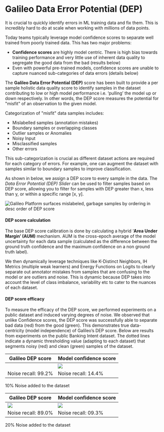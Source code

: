 # Galileo Data Error Potential (DEP)

It is crucial to quickly identify errors in ML training data and fix them. This is incredibly hard to do at scale when working with millions of data points.

Today teams typically leverage model confidence scores to separate well trained from poorly trained data. This has two major problems:

* **Confidence scores** are highly model centric. There is high bias towards training performance and very little use of inherent data quality to segregate the good data from the bad (results below)&#x20;
* Even with powerful pre-trained models, confidence scores are unable to capture nuanced sub-categories of data errors (details below)

The **Galileo Data Error Potential (DEP)** score has been built to provide a per sample holistic data quality score to identify samples in the dataset contributing to low or high model performance i.e. ‘pulling’ the model up or down respectively. In other words, the DEP score measures the potential for "misfit" of an observation to the given model.

Categorization of "misfit" data samples includes:&#x20;

* Mislabelled samples (annotation mistakes)&#x20;
* Boundary samples or overlapping classes&#x20;
* Outlier samples or Anomalies&#x20;
* Noisy Input&#x20;
* Misclassified samples&#x20;
* Other errors

This sub-categorization is crucial as different dataset actions are required for each category of errors. For example, one can augment the dataset with samples similar to boundary samples to improve classification.&#x20;

As shown in below, we assign a DEP score to every sample in the data. The _Data Error Potential (DEP) Slider_ can be used to filter samples based on DEP score, allowing you to filter for samples with DEP greater than x, less than y, or within a specific range \[x, y].&#x20;

![Galileo Platform surfaces mislabeled, garbage samples by ordering in desc order of DEP score](<../../.gitbook/assets/Screen Shot 2021-12-20 at 11.25.44 PM.png>)

#### **DEP score calculation**

The base DEP score calibration is done by calculating a hybrid ‘**Area Under Margin’ (AUM)** mechanism. AUM is the cross-epoch average of the model uncertainty for each data sample (calculated as the difference between the ground truth confidence and the maximum confidence on a non ground truth label).

We then dynamically leverage techniques like K-Distinct Neighbors, IH Metrics (multiple weak learners) and Energy Functions on Logits to clearly separate out annotator mistakes from samples that are confusing to the model or are outliers and noise. This is dynamic because DEP takes into account the level of class imbalance, variability etc to cater to the nuances of each dataset.

#### **DEP score efficacy**&#x20;

To measure the efficacy of the DEP score, we performed experiments on a public dataset and induced varying degrees of noise. We observed that unlike Confidence scores, the DEP score was successfully able to separate bad data (red) from the good (green). This demonstrates true data-centricity (model independence) of Galileo’s DEP score. Below are results from experiments on the public Banking Intent dataset. The dotted lines indicate a dynamic thresholding value (adapting to each dataset) that segments noisy (red) and clean (green) samples of the dataset.

| Galileo DEP score                                                                                                                                                                                                  | Model confidence score                                                                                                                                                            |
| ------------------------------------------------------------------------------------------------------------------------------------------------------------------------------------------------------------------ | --------------------------------------------------------------------------------------------------------------------------------------------------------------------------------- |
| <img src="https://lh6.googleusercontent.com/A2KgtvDq8g33KJ54gmXDxYLzNcprvRR6S-fu6hBvPr4lgkp6kWt6Bp105sYUq_RMLw4VOBIc7LR6KuX6LdHYgDmGa3JIIu0TykmD6udohMOqJJ432D5aNZCeR9ay2aw7cE7aakhy" alt="" data-size="original"> | ![](https://lh4.googleusercontent.com/G0q5322ZSpH7rQjCvch57ooOEWCNZZ\_3iyHWts-C9OxP6rf5o73zLAjPiDCuoCrFKq-qQK5TWAl6dFSd2EFRMHUfkDpGcdbvX3K1gKh4s9DpzguUUKRfiNT6K\_xwmRsupjCmPeIE) |
| Noise recall: 99.2%                                                                                                                                                                                                | Noise recall: 14.4%                                                                                                                                                               |

&#x20;                                                          10% Noise added to the dataset

| Galileo DEP score                                                                                                                                                                 | Model confidence score                                                                                                                                                             |
| --------------------------------------------------------------------------------------------------------------------------------------------------------------------------------- | ---------------------------------------------------------------------------------------------------------------------------------------------------------------------------------- |
| ![](https://lh6.googleusercontent.com/S2LPSsMojuZM7CXD7gbbKaS1Atw9yI7-t445TgRzyNOg98OzOtHPMmbg\_gqOJaIjh5p2rRrfZoKWm5y8M0Eswaums\_fymlN62YDY951ULnuvYhoHd-1EU25KwVvkzDBWvrsQUECl) | ![](https://lh5.googleusercontent.com/QUTn5Bpn\_PbjK1JdV3w3RryX-fvtkXh1xUM-T4dvMK5UhGyubyGuMnmj\_YVCxR4y6lKNCKZTnM3NpxShXpb5c0sxdJl6RPP\_IWLEFY3W3lFNGq0RyF-0Lw968jqMom9GoK4LVoMt) |
| Noise recall: 89.0%                                                                                                                                                               | Noise recall: 09.3%                                                                                                                                                                |

&#x20;                                                           20% Noise added to the dataset
